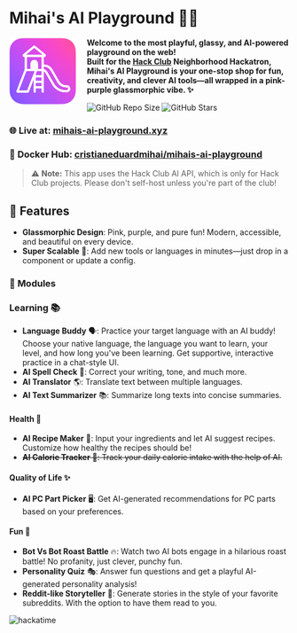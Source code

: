 # Mihai's AI Playground 🎉🤖

<img src="static/assets/ai-playground-logo.png" alt="AI Playground Logo" width="120" align="left" style="margin-right: 20px;"/>

**Welcome to the most playful, glassy, and AI-powered playground on the web!  
Built for the [Hack Club](https://hackclub.com/) Neighborhood Hackatron, Mihai's AI Playground is your one-stop shop for fun, creativity, and clever AI tools—all wrapped in a pink-purple glassmorphic vibe. ✨**

![GitHub Repo Size](https://img.shields.io/github/repo-size/cristianeduardmihai/mihais-ai-playground?style=flat-square&logo=github&label=Repo%20Size&color=8B5CF6&labelColor=1E1E2D) ![GitHub Stars](https://img.shields.io/github/stars/cristianeduardmihai/mihais-ai-playground?style=social)

### 🌐 **Live at:** [mihais-ai-playground.xyz](https://mihais-ai-playground.xyz/)

### 🐳 **Docker Hub:** [cristianeduardmihai/mihais-ai-playground](https://hub.docker.com/repository/docker/cristianeduardmihai/mihais-ai-playground)

> ⚠️ **Note:** This app uses the Hack Club AI API, which is only for Hack Club projects. Please don't self-host unless you're part of the club!

## 🦄 Features

- **Glassmorphic Design**: Pink, purple, and pure fun! Modern, accessible, and beautiful on every device.
- **Super Scalable** 🚀: Add new tools or languages in minutes—just drop in a component or update a config.
### 🧩 **Modules**

### Learning 📚
- **Language Buddy** 🗣️: Practice your target language with an AI buddy! Choose your native language, the language you want to learn, your level, and how long you've been learning. Get supportive, interactive practice in a chat-style UI.
- **AI Spell Check** 📝: Correct your writing, tone, and much more.
- **AI Translator** 🌎: Translate text between multiple languages.
- **AI Text Summarizer** 📚: Summarize long texts into concise summaries.

#### Health 🥗
- **AI Recipe Maker** 🍳: Input your ingredients and let AI suggest recipes. Customize how healthy the recipes should be!
- ~~**AI Calorie Tracker** 🔢: Track your daily calorie intake with the help of AI.~~

#### Quality of Life ✨
- **AI PC Part Picker** 🖥️: Get AI-generated recommendations for PC parts based on your preferences.

#### Fun 🤖
- **Bot Vs Bot Roast Battle** 🔥: Watch two AI bots engage in a hilarious roast battle! No profanity, just clever, punchy fun.
- **Personality Quiz** 🎭: Answer fun questions and get a playful AI-generated personality analysis!
- **Reddit-like Storyteller** 📖: Generate stories in the style of your favorite subreddits. With the option to have them read to you.


![hackatime](https://github-readme-stats.hackclub.dev/api/wakatime?username=2408&api_domain=hackatime.hackclub.com&theme=calm_pink&custom_title=Hackatime+Stats&layout=compact&cache_seconds=0&langs_count=8)